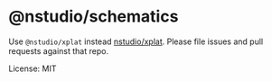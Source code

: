 # @nstudio/schematics

Use `@nstudio/xplat` instead [nstudio/xplat](https://github.com/nstudio/xplat). Please file issues and pull requests against that repo.

License: MIT
